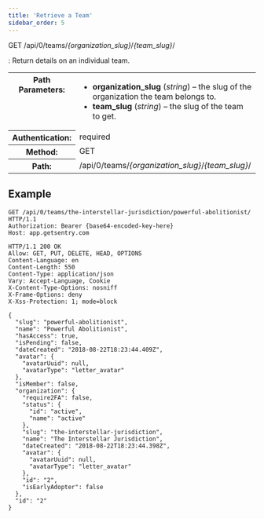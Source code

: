 ```yaml
---
title: 'Retrieve a Team'
sidebar_order: 5
---
```


GET /api/0/teams/_{organization_slug}_/_{team_slug}_/

: Return details on an individual team.

  <table class="table"><tbody valign="top"><tr><th>Path Parameters:</th><td><ul><li><strong>organization_slug</strong> (<em>string</em>) – the slug of the organization the team belongs to.</li><li><strong>team_slug</strong> (<em>string</em>) – the slug of the team to get.</li></ul></td></tr><tr><th>Authentication:</th><td>required</td></tr><tr><th>Method:</th><td>GET</td></tr><tr><th>Path:</th><td>/api/0/teams/<em>{organization_slug}</em>/<em>{team_slug}</em>/</td></tr></tbody></table>

## Example

```http
GET /api/0/teams/the-interstellar-jurisdiction/powerful-abolitionist/ HTTP/1.1
Authorization: Bearer {base64-encoded-key-here}
Host: app.getsentry.com
```

```http
HTTP/1.1 200 OK
Allow: GET, PUT, DELETE, HEAD, OPTIONS
Content-Language: en
Content-Length: 550
Content-Type: application/json
Vary: Accept-Language, Cookie
X-Content-Type-Options: nosniff
X-Frame-Options: deny
X-Xss-Protection: 1; mode=block

{
  "slug": "powerful-abolitionist",
  "name": "Powerful Abolitionist",
  "hasAccess": true,
  "isPending": false,
  "dateCreated": "2018-08-22T18:23:44.409Z",
  "avatar": {
    "avatarUuid": null,
    "avatarType": "letter_avatar"
  },
  "isMember": false,
  "organization": {
    "require2FA": false,
    "status": {
      "id": "active",
      "name": "active"
    },
    "slug": "the-interstellar-jurisdiction",
    "name": "The Interstellar Jurisdiction",
    "dateCreated": "2018-08-22T18:23:44.398Z",
    "avatar": {
      "avatarUuid": null,
      "avatarType": "letter_avatar"
    },
    "id": "2",
    "isEarlyAdopter": false
  },
  "id": "2"
}
```
